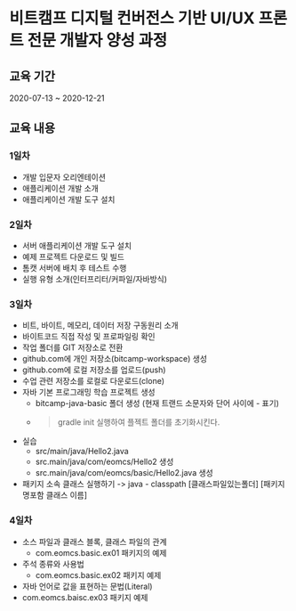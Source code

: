 # 비트캠프 디지털 컨버전스 기반 UI/UX 프론트 전문 개발자 양성 과정

##  교육 기간

2020-07-13 ~ 2020-12-21

## 교육 내용

### 1일차

- 개발 입문자 오리엔테이션
- 애플리케이션 개발 소개
- 애플리케이션 개발 도구 설치 

### 2일차

- 서버 애플리케이션 개발 도구 설치
- 예제 프로젝트 다운로드 및 빌드
- 톰캣 서버에 배치 후 테스트 수행
- 실행 유형 소개(인터프리터/커파일/자바방식)

### 3일차

- 비트, 바이트, 메모리, 데이터 저장 구동원리 소개
- 바이트코드 직접 작성 및 프로파일링 확인
- 작업 폴더를 GIT 저장소로 전환
- github.com에 개인 저장소(bitcamp-workspace) 생성
- github.com에 로컬 저장소를 업로드(push)
- 수업 관련 저장소를 로컬로 다운로드(clone)
- 자바 기본 프로그래밍 학습 프로젝트 생성
    - bitcamp-java-basic 폴더 생성 (현재 트랜드 소문자와 단어 사이에 - 표기)
    - > gradle init 실행하여 플젝트 폴더를 초기화시킨다.
- 실습
    - src/main/java/Hello2.java
    - src.main/java/com/eomcs/Hello2 생성
    - src.main/java/com/eomcs/basic/Hello2.java 생성
- 패키지 소속 클래스 실행하기
    -> java - classpath [클래스파일있는폴더] [패키지명포함 클래스 이름]

### 4일차

- 소스 파일과 클래스 블록, 클래스 파일의 관계
    - com.eomcs.basic.ex01 패키지의 예제
- 주석 종류와 사용법
    - com.eomcs.basic.ex02 패키지 예제
- 자바 언어로 값을 표현하는 문법(Literal)
- com.eomcs.baisc.ex03 패키지 예제